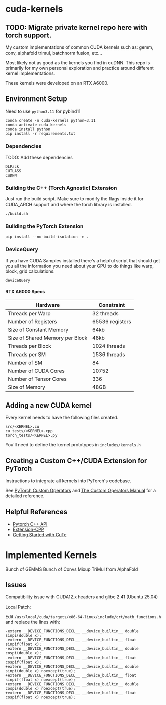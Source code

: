 # cuda-kernels
## TODO: Migrate private kernel repo here with torch support.
My custom implementations of common CUDA kernels such as: gemm, conv, alphafold trimul, batchnorm fusion, etc...

Most likely not as good as the kernels you find in cuDNN. This repo is primarily for my own personal exploration and practice around different kernel implementations.

These kernels were developed on an RTX A6000.


## Environment Setup

Need to use `python3.11` for pybind11

```
conda create -n cuda-kernels python=3.11
conda activate cuda-kernels
conda install python
pip install -r requirements.txt
```

### Dependencies
TODO: Add these dependencies
```
DLPack
CUTLASS
CuDNN
```

### Building the C++ (Torch Agnostic) Extension
Just run the build script. Make sure to modify the flags
inside it for CUDA_ARCH support and where the torch
library is installed.
```
./build.sh
```

### Building the PyTorch Extension
```
pip install --no-build-isolation -e .
```

### DeviceQuery
If you have CUDA Samples installed there's a helpful script that should get you all
the information you need about your GPU to do things like warp, block, grid calculations.
```
deviceQuery
```

#### RTX A6000 Specs
| Hardware | Constraint|
|------|------|
|Threads per Warp | 32 threads|
|Number of Registers | 65536 registers |
|Size of Constant Memory|64kb|
|Size of Shared Memory per Block|48kb|
|Threads per Block| 1024 threads|
|Threads per SM| 1536 threads|
|Number of SM| 84|
|Number of CUDA Cores| 10752|
|Number of Tensor Cores| 336|
|Size of Memory| 48GB|

## Adding a new CUDA kernel
Every kernel needs to have the following files created.
```
src/<KERNEL>.cu
cu_tests/<KERNEL>.cpp
torch_tests/<KERNEL>.py
```

You'll need to define the kernel prototypes in `includes/kernels.h`


## Creating a Custom C++/CUDA Extension for PyTorch
Instructions to integrate all kernels into PyTorch's codebase. 

See [PyTorch Custom Operators](https://docs.pytorch.org/tutorials/advanced/custom_ops_landing_page.html#custom-ops-landing-page) and [The Custom Operators Manual](https://docs.google.com/document/d/1_W62p8WJOQQUzPsJYa7s701JXt0qf2OfLub2sbkHOaU/edit?tab=t.0#heading=h.ptttacy8y1u9) for a detailed reference.

## Helpful References
- [Pytorch C++ API](https://docs.pytorch.org/cppdocs/)
- [Extension-CPP](https://github.com/pytorch/extension-cpp/tree/master)
- [Getting Started with CuTe](https://docs.nvidia.com/cutlass/media/docs/cpp/cute/00_quickstart.html)

# Implemented Kernels
Bunch of GEMMS
Bunch of Convs
Mixup
TriMul from AlphaFold


## Issues
Compatibility issue with CUDA12.x headers and glibc 2.41 (Ubuntu 25.04)

Local Patch:

Edit `/usr/local/cuda/targets/x86-64-linux/include/crt/math_functions.h` and replace the lines with:
```
-extern __DEVICE_FUNCTIONS_DECL__ __device_builtin__ double sinpi(double x);
-extern __DEVICE_FUNCTIONS_DECL__ __device_builtin__ float  sinpif(float x);
-extern __DEVICE_FUNCTIONS_DECL__ __device_builtin__ double cospi(double x);
-extern __DEVICE_FUNCTIONS_DECL__ __device_builtin__ float  cospif(float x);
+extern __DEVICE_FUNCTIONS_DECL__ __device_builtin__ double sinpi(double x) noexcept(true);
+extern __DEVICE_FUNCTIONS_DECL__ __device_builtin__ float  sinpif(float x) noexcept(true);
+extern __DEVICE_FUNCTIONS_DECL__ __device_builtin__ double cospi(double x) noexcept(true);
+extern __DEVICE_FUNCTIONS_DECL__ __device_builtin__ float  cospif(float x) noexcept(true);
```